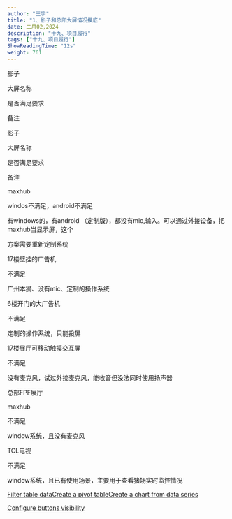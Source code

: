 ```yaml
---
author: "王宇"
title: "1、影子和总部大屏情况摸底"
date: 二月02,2024
description: "十九、项目履行"
tags: ["十九、项目履行"]
ShowReadingTime: "12s"
weight: 761
---
```

影子

大屏名称

是否满足要求

备注

影子

大屏名称

是否满足要求

备注

  

maxhub

windos不满足，android不满足

有windows的，有android （定制版），都没有mic,输入。可以通过外接设备，把maxhub当显示屏，这个

方案需要重新定制系统

  

17楼壁挂的广告机

不满足

广州本狮、没有mic、定制的操作系统

  

6楼开门的大广告机

不满足

定制的操作系统，只能投屏

  

17楼展厅可移动触摸交互屏

不满足

没有麦克风，试过外接麦克风，能收音但没法同时使用扬声器

总部FPF展厅

maxhub

不满足

window系统，且没有麦克风

  

TCL电视

不满足

window系统，且已有使用场景，主要用于查看猪场实时监控情况

  

  

  

  

  

  

  

  

[Filter table data](#)[Create a pivot table](#)[Create a chart from data series](#)

[Configure buttons visibility](/users/tfac-settings.action)